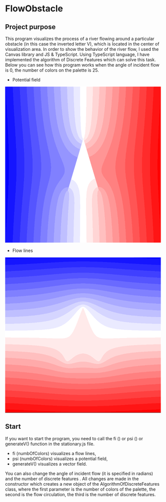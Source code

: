 # FlowObstacle

## Project purpose
This program visualizes the process of a river flowing around a particular obstacle (in this case the inverted letter V), which is located in the center of visualization area. In order to show the behavior of the river flow, I used the Canvas library and JS & TypeScript. Using TypeScript language, I have implemented the algorithm of Discrete Features which can solve this task. Below you can see  how this program works when the angle of  incident flow is 0, the number of colors on the palette is 25.
+ Potential field

![Psi](https://github.com/DmitriyLitvin/FlowObstacle/blob/flow/images/fi.PNG)

+ Flow lines

![Fi](https://github.com/DmitriyLitvin/FlowObstacle/blob/flow/images/psi.PNG)

## Start
If you want to start the program, you need to call the fi () or psi () or generateV() function in the stationary.js file.

+ fi (numbOfColors) visualizes a flow lines,
+ psi (numbOfColors) visualizes a potential field,
+ generateV() visualizes a vector field.

You can also change the angle of  incident flow (it is specified in radians) and the number of discrete features . All changes are made in the constructor which creates a new object of the AlgorithmOfDiscreteFeatures class, where the first parameter is the number of colors of the palette, the second is the flow circulation, the third is the number of discrete features.
